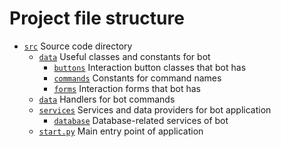 # Project file structure

- [`src`](../src/)
    Source code directory
    - [`data`](../src/data/)
        Useful classes and constants for bot  
        - [`buttons`](../src/data/buttons/)
            Interaction button classes that bot has
        - [`commands`](../src/data/commands/)
            Constants for command names
        - [`forms`](../src/data/forms/)
            Interaction forms that bot has
    - [`data`](../src/handlers/)
        Handlers for bot commands
    - [`services`](../src/services/)
        Services and data providers for bot application
        -  [`database`](../src/services/database/)
            Database-related services of bot
    - [`start.py`](../src/start.py)
        Main entry point of application